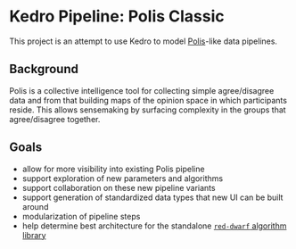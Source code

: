 # Kedro Pipeline: Polis Classic

This project is an attempt to use Kedro to model [Polis](https://pol.is/home)-like data pipelines.

## Background

Polis is a collective intelligence tool for collecting simple agree/disagree data and from that
building maps of the opinion space in which participants reside. This allows sensemaking by
surfacing complexity in the groups that agree/disagree together.

## Goals
- allow for more visibility into existing Polis pipeline
- support exploration of new parameters and algorithms
- support collaboration on these new pipeline variants
- support generation of standardized data types that new UI can be built around
- modularization of pipeline steps
- help determine best architecture for the standalone [`red-dwarf` algorithm library](https://github.com/polis-community/red-dwarf/)
